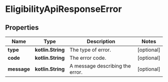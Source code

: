 
# EligibilityApiResponseError

## Properties
Name | Type | Description | Notes
------------ | ------------- | ------------- | -------------
**type** | **kotlin.String** | The type of error. |  [optional]
**code** | **kotlin.String** | The error code. |  [optional]
**message** | **kotlin.String** | A message describing the error. |  [optional]




